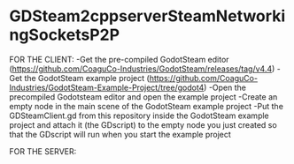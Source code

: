 # GDSteam2cppserverSteamNetworkingSocketsP2P

FOR THE CLIENT:
-Get the pre-compiled GodotSteam editor (https://github.com/CoaguCo-Industries/GodotSteam/releases/tag/v4.4)
-Get the GodotSteam example project (https://github.com/CoaguCo-Industries/GodotSteam-Example-Project/tree/godot4)
-Open the precompiled Godotsteam editor and open the example project
-Create an empty node in the main scene of the GodotSteam example project
-Put the GDSteamClient.gd from this repository inside the GodotSteam example project and attach it (the GDscript) to the empty node you just created so that the GDscript will run when you start the example project

FOR THE SERVER:
